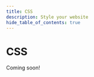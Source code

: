 ```yaml
---
title: CSS
description: Style your website
hide_table_of_contents: true
---
```


# CSS

Coming soon!
